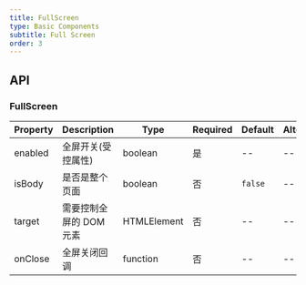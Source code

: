 ```yaml
---
title: FullScreen
type: Basic Components
subtitle: Full Screen
order: 3
---
```


## API

### FullScreen

| Property | Description             | Type        | Required | Default | Alternative |
| -------- | ----------------------- | ----------- | -------- | ------- | ----------- |
| enabled  | 全屏开关(受控属性)      | boolean     | 是       | --      | --          |
| isBody   | 是否是整个页面          | boolean     | 否       | `false` | --          |
| target   | 需要控制全屏的 DOM 元素 | HTMLElement | 否       | --      | --          |
| onClose  | 全屏关闭回调            | function    | 否       | --      | --          |
